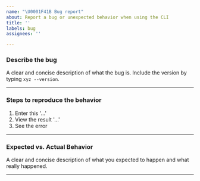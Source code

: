 ```yaml
---
name: "\U0001F41B Bug report"
about: Report a bug or unexpected behavior when using the CLI
title: ''
labels: bug
assignees: ''

---
```


### Describe the bug

A clear and concise description of what the bug is. Include the version by typing `xyz --version`.

---

### Steps to reproduce the behavior

1. Enter this '...'
2. View the result '...'
3. See the error

---

### Expected vs. Actual Behavior

A clear and concise description of what you expected to happen and what really happened.

---
